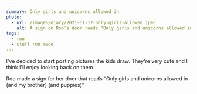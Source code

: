 ```yaml
---
summary: Only girls and unicorns allowed in
photo:
  - url: /images/diary/2021-11-17-only-girls-allowed.jpeg
    alt: A sign on Roo’s door reads “Only girls and unicorns allowed in (and my brother) (and puppies)”
tags:
  - roo
  - stuff roo made
---
```

I've decided to start posting pictures the kids draw. They're very cute and I think I'll enjoy looking back on them. 

Roo made a sign for her door that reads “Only girls and unicorns allowed in (and my brother) (and puppies)”